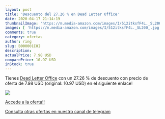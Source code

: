 ```yaml
---
layout: post
title: 'Descuento del 27.26 % en Dead Letter Office'
date: 2020-04-17 21:14:19
thumbnailImage: 'https://m.media-amazon.com/images/I/512itksfF4L._SL200_.jpg'
images: [ 'https://m.media-amazon.com/images/I/512itksfF4L._SL200_.jpg' ]
comments: true
category: ofertas
author: ring
slug: B000001I0I
description:
actualPrice: 7.98 USD
comparePrice: 10.97 USD
inStock: true
---
```


Tienes [Dead Letter Office](https://www.amazon.com/dp/B000001I0I/?tag=redken08-20) con un 27.26 % de descuento con precio de oferta de 7.98 USD (original: 10.97 USD) en el siguiente enlace!

[![](https://m.media-amazon.com/images/I/512itksfF4L._SL200_.jpg)](https://www.amazon.com/dp/B000001I0I/?tag=redken08-20)

[Accede a la oferta!!](https://www.amazon.com/dp/B000001I0I/?tag=redken08-20)

[Consulta otras ofertas en nuestro canal de telegram](https://t.me/s/ofertas25)
